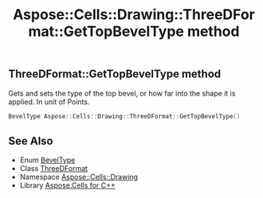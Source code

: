 ﻿---
title: Aspose::Cells::Drawing::ThreeDFormat::GetTopBevelType method
linktitle: GetTopBevelType
second_title: Aspose.Cells for C++ API Reference
description: 'Aspose::Cells::Drawing::ThreeDFormat::GetTopBevelType method. Gets and sets the type of the top bevel, or how far into the shape it is applied. In unit of Points in C++.'
type: docs
weight: 1600
url: /cpp/aspose.cells.drawing/threedformat/gettopbeveltype/
---
## ThreeDFormat::GetTopBevelType method


Gets and sets the type of the top bevel, or how far into the shape it is applied. In unit of Points.

```cpp
BevelType Aspose::Cells::Drawing::ThreeDFormat::GetTopBevelType()
```

## See Also

* Enum [BevelType](../../beveltype/)
* Class [ThreeDFormat](../)
* Namespace [Aspose::Cells::Drawing](../../)
* Library [Aspose.Cells for C++](../../../)
